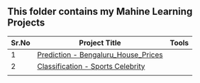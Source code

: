 ## This folder contains my Mahine Learning Projects

|Sr.No| Project Title | Tools    |
|----------|----------|----------|
|   1      |[Prediction - Bengaluru_House_Prices]() |
|   2      |[Classification - Sports Celebrity]()|
|          |          |          |
